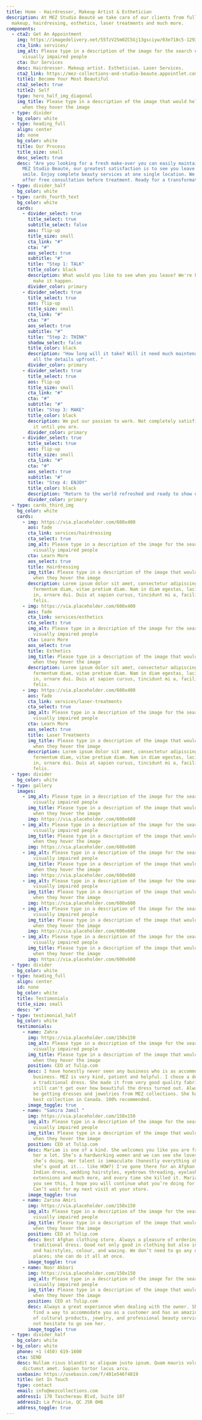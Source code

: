```yaml
---
title: Home - Hairdresser, Makeup Artist & Esthetician
description: At MEZ Studio Beauté we take care of our clients from full glam
  makeup, hairdressing, esthetics, laser treatments and much more.
components:
  - cta2: Get An Appointment
    img: https://imagedelivery.net/55TzV2Sm0ZC5Gj13gsciyw/03e718c5-1293-4d13-28f1-290f82f52c00/public
    cta_link: services/
    img_alt: Please type in a description of the image for the search engine or
      visually impaired people
    cta: Our Services
    desc: Hairdresser. Makeup artist. Esthetician. Laser Services.
    cta2_link: https://mez-collections-and-studio-beaute.appointlet.com/
    title1: Become Your Most Beautiful
    cta2_select: true
    title2: Self
    type: hero_half_img_diagonal
    img_title: Please type in a description of the image that would help the user
      when they hover the image
  - type: divider
    bg_color: white
  - type: heading_full
    align: center
    id: none
    bg_color: white
    title: Our Process
    title_size: small
    desc_select: true
    desc: "Are you looking for a fresh make-over you can easily maintain at home? At
      MEZ Studio Beauté, our greatest satisfaction is to see you leave with a
      smile. Enjoy complete beauty services at one single location. We always
      offer free consultation before treatment. Ready for a transformation? "
  - type: divider_half
    bg_color: white
  - type: cards_fourth_text
    bg_color: white
    cards:
      - divider_select: true
        title_select: true
        subtitle_select: false
        aos: flip-up
        title_size: small
        cta_link: "#"
        cta: "#"
        aos_select: true
        subtitle: "#"
        title: "Step 1: TALK"
        title_color: black
        description: What would you like to see when you leave? We're here to listen and
          make it happen.
        divider_color: primary
      - divider_select: true
        title_select: true
        aos: flip-up
        title_size: small
        cta_link: "#"
        cta: "#"
        aos_select: true
        subtitle: "#"
        title: "Step 2: THINK"
        shadow_select: false
        title_color: black
        description: "How long will it take? Will it need much maintenance? We give you
          all the details upfront. "
        divider_color: primary
      - divider_select: true
        title_select: true
        aos: flip-up
        title_size: small
        cta_link: "#"
        cta: "#"
        subtitle: "#"
        title: "Step 3: MAKE"
        title_color: black
        description: We put our passion to work. Not completely satisfied? We'll modify
          it until you are.
        divider_color: primary
      - divider_select: true
        title_select: true
        aos: flip-up
        title_size: small
        cta_link: "#"
        cta: "#"
        aos_select: true
        subtitle: "#"
        title: "Step 4: ENJOY"
        title_color: black
        description: "Return to the world refreshed and ready to show off your new look. "
        divider_color: primary
  - type: cards_third_img
    bg_color: white
    cards:
      - img: https://via.placeholder.com/600x400
        aos: fade
        cta_link: services/hairdressing
        cta_select: true
        img_alt: Please type in a description of the image for the search engine or
          visually impaired people
        cta: Learn More
        aos_select: true
        title: Hairdressing
        img_title: Please type in a description of the image that would help the user
          when they hover the image
        description: Lorem ipsum dolor sit amet, consectetur adipiscing elit. Vivamus a
          fermentum diam, vitae pretium diam. Nam in diam egestas, lacinia urna
          in, ornare dui. Duis at sapien cursus, tincidunt mi a, facilisis
          felis.
      - img: https://via.placeholder.com/600x400
        aos: fade
        cta_link: services/esthetics
        cta_select: true
        img_alt: Please type in a description of the image for the search engine or
          visually impaired people
        cta: Learn More
        aos_select: true
        title: Esthetics
        img_title: Please type in a description of the image that would help the user
          when they hover the image
        description: Lorem ipsum dolor sit amet, consectetur adipiscing elit. Vivamus a
          fermentum diam, vitae pretium diam. Nam in diam egestas, lacinia urna
          in, ornare dui. Duis at sapien cursus, tincidunt mi a, facilisis
          felis.
      - img: https://via.placeholder.com/600x400
        aos: fade
        cta_link: services/laser-treatments
        cta_select: true
        img_alt: Please type in a description of the image for the search engine or
          visually impaired people
        cta: Learn More
        aos_select: true
        title: Laser Treatments
        img_title: Please type in a description of the image that would help the user
          when they hover the image
        description: Lorem ipsum dolor sit amet, consectetur adipiscing elit. Vivamus a
          fermentum diam, vitae pretium diam. Nam in diam egestas, lacinia urna
          in, ornare dui. Duis at sapien cursus, tincidunt mi a, facilisis
          felis.
  - type: divider
    bg_color: white
  - type: gallery
    images:
      - img_alt: Please type in a description of the image for the search engine or
          visually impaired people
        img_title: Please type in a description of the image that would help the user
          when they hover the image
        img: https://via.placeholder.com/600x600
      - img_alt: Please type in a description of the image for the search engine or
          visually impaired people
        img_title: Please type in a description of the image that would help the user
          when they hover the image
        img: https://via.placeholder.com/600x600
      - img_alt: Please type in a description of the image for the search engine or
          visually impaired people
        img_title: Please type in a description of the image that would help the user
          when they hover the image
        img: https://via.placeholder.com/600x600
      - img_alt: Please type in a description of the image for the search engine or
          visually impaired people
        img_title: Please type in a description of the image that would help the user
          when they hover the image
        img: https://via.placeholder.com/600x600
      - img_alt: Please type in a description of the image for the search engine or
          visually impaired people
        img_title: Please type in a description of the image that would help the user
          when they hover the image
        img: https://via.placeholder.com/600x600
      - img_alt: Please type in a description of the image for the search engine or
          visually impaired people
        img_title: Please type in a description of the image that would help the user
          when they hover the image
        img: https://via.placeholder.com/600x600
  - type: divider
    bg_color: white
  - type: heading_full
    align: center
    id: none
    bg_color: white
    title: Testimonials
    title_size: small
    desc: "#"
  - type: testimonial_half
    bg_color: white
    testimonials:
      - name: Zahra
        img: https://via.placeholder.com/150x150
        img_alt: Please type in a description of the image for the search engine or
          visually impaired people
        img_title: Please type in a description of the image that would help the user
          when they hover the image
        position: CEO at Tulip.com
        desc: I have honestly never seen any business who is as accommodating as this
          business. MEZ is very kind, patient and helpful. I chose a design for
          a traditional dress. She made it from very good quality fabrics and I
          still can't get over how beautiful the dress turned out. Always will
          be getting dresses and jewelries from MEZ collections. She has the
          best collection in Canada. 100% recommended.
        image_toggle: true
      - name: "Samira Jamil "
        img: https://via.placeholder.com/150x150
        img_alt: Please type in a description of the image for the search engine or
          visually impaired people
        img_title: Please type in a description of the image that would help the user
          when they hover the image
        position: CEO at Tulip.com
        desc: Mariam is one of a kind. She welcomes you like you are family; I admire
          her a lot. She’s a hardworking women and we can see she loves what
          she’s doing. Her talent is immaculate (honestly everything she does,
          she’s good at it... like HOW?) I've gone there for an Afghan dress,
          Indian dress, wedding hairstyles, eyebrows threading, eyelashes
          extensions and much more, and every time she killed it. Mariam jan, if
          you see this, I hope you will continue what you’re doing for ever!!
          Can’t wait for my next visit at your store.
        image_toggle: true
      - name: Zarina Amiri
        img: https://via.placeholder.com/150x150
        img_alt: Please type in a description of the image for the search engine or
          visually impaired people
        img_title: Please type in a description of the image that would help the user
          when they hover the image
        position: CEO at Tulip.com
        desc: Best Afghan clothing store. Always a pleasure of ordering our Afghan
          traditional dress. Good not only good in clothing but also in make up
          and hairstyles, colour, and waxing. We don’t need to go any other
          places; she can do it all at once.
        image_toggle: true
      - name: Noor Akbari
        img: https://via.placeholder.com/150x150
        img_alt: Please type in a description of the image for the search engine or
          visually impaired people
        img_title: Please type in a description of the image that would help the user
          when they hover the image
        position: CEO at Tulip.com
        desc: Always a great experience when dealing with the owner. She will always
          find a way to accommodate you as a customer and has an amazing variety
          of cultural products, jewelry, and professional beauty services. Do
          not hesitate to go see her.
        image_toggle: true
  - type: divider_half
    bg_color: white
  - bg_color: white
    phone: +1 (450) 619-1600
    cta: SEND
    desc: Nullam risus blandit ac aliquam justo ipsum. Quam mauris volutpat massa
      dictumst amet. Sapien tortor lacus arcu.
    usebasin: https://usebasin.com/f/401e546f4819
    title: Get In Touch
    type: contact
    email: info@mezcollections.com
    address1: 170 Taschereau Blvd, Suite 107
    address2: La Prairie, QC J5R 0H6
    address_toggle: true
---
```


